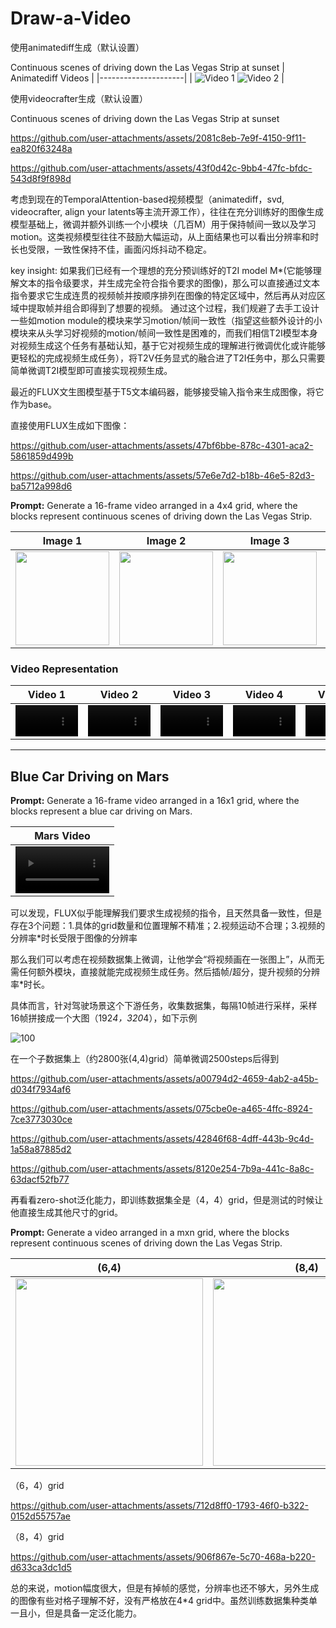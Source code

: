 # Draw-a-Video

使用animatediff生成（默认设置）

Continuous scenes of driving down the Las Vegas Strip at sunset
| Animatediff Videos |
|---------------------|
| ![Video 1](https://github.com/user-attachments/assets/168cc523-1a46-4bf3-b9fa-a8e7e48d61dd) ![Video 2](https://github.com/user-attachments/assets/2c390935-cd10-4b12-bbca-6f07a98a5bd2) |

使用videocrafter生成（默认设置）

Continuous scenes of driving down the Las Vegas Strip at sunset

https://github.com/user-attachments/assets/2081c8eb-7e9f-4150-9f11-ea820f63248a

https://github.com/user-attachments/assets/43f0d42c-9bb4-47fc-bfdc-543d8f9f898d

考虑到现在的TemporalAttention-based视频模型（animatediff，svd, videocrafter, align your latents等主流开源工作），往往在充分训练好的图像生成模型基础上，微调并额外训练一个小模块（几百M）用于保持帧间一致以及学习motion。这类视频模型往往不鼓励大幅运动，从上面结果也可以看出分辨率和时长也受限，一致性保持不佳，画面闪烁抖动不稳定。

key insight: 如果我们已经有一个理想的充分预训练好的T2I model M*(它能够理解文本的指令级要求，并生成完全符合指令要求的图像)，那么可以直接通过文本指令要求它生成连贯的视频帧并按顺序排列在图像的特定区域中，然后再从对应区域中提取帧并组合即得到了想要的视频。
通过这个过程，我们规避了去手工设计一些如motion module的模块来学习motion/帧间一致性（指望这些额外设计的小模块来从头学习好视频的motion/帧间一致性是困难的，而我们相信T2I模型本身对视频生成这个任务有基础认知，基于它对视频生成的理解进行微调优化或许能够更轻松的完成视频生成任务），将T2V任务显式的融合进了T2I任务中，那么只需要简单微调T2I模型即可直接实现视频生成。

最近的FLUX文生图模型基于T5文本编码器，能够接受输入指令来生成图像，将它作为base。

直接使用FLUX生成如下图像：
<!--
  ![1728108104102__000000000_0](https://github.com/user-attachments/assets/3fc87a43-6284-4fb5-85bb-2b42d95d64af)
 ![1728108199565__000000000_1](https://github.com/user-attachments/assets/b9be8b55-5e39-404f-bed1-021b13d7b8f0)
 ![1728108295162__000000000_2](https://github.com/user-attachments/assets/d9757d25-45c6-4ac0-853b-3d45f9e04c5c)
 ![1728108390826__000000000_3](https://github.com/user-attachments/assets/b4324f81-ac3b-41ff-b691-28e15af7985b)
 ![1728108486442__000000000_4](https://github.com/user-attachments/assets/eff6ffb0-1718-47e3-bbaf-16ece77a9073)
-->

https://github.com/user-attachments/assets/47bf6bbe-878c-4301-aca2-5861859d499b

https://github.com/user-attachments/assets/57e6e7d2-b18b-46e5-82d3-ba5712a998d6

**Prompt:** Generate a 16-frame video arranged in a 4x4 grid, where the blocks represent continuous scenes of driving down the Las Vegas Strip.

| Image 1 | Image 2 | Image 3 | Image 4 | Image 5 |
|---------|---------|---------|---------|---------|
| <img src="https://github.com/user-attachments/assets/ad8b7cd4-c464-4932-b996-ac26897f56af" width="150" /> | <img src="https://github.com/user-attachments/assets/564c34fd-6233-4add-baff-f765cf3cf610" width="150" /> | <img src="https://github.com/user-attachments/assets/0d7a6737-5745-4db7-92d9-6aba57d000c5" width="150" /> | <img src="https://github.com/user-attachments/assets/a7c49408-c8c2-4740-a261-59ad2e2d5d68" width="150" /> | <img src="https://github.com/user-attachments/assets/7b935dfb-e170-443e-b511-9615fe4384df" width="150" /> |    |    |


### Video Representation
| Video 1 | Video 2 | Video 3 | Video 4 | Video 5 |
|---------|---------|---------|---------|---------|
| <video src="https://github.com/user-attachments/assets/dfffa59a-fdda-4019-abd7-f5a975f18dd0" width="100" controls></video> | <video src="https://github.com/user-attachments/assets/2607f810-7493-44d7-8a7f-d759307cfed9" width="100" controls></video>| <video src="https://github.com/user-attachments/assets/0f18ecef-f42c-438c-97cd-358b5c604ae3" width="100" controls></video>| <video src="https://github.com/user-attachments/assets/2d0ce30b-253e-4ee3-a95a-8cbd34100f1e" width="100" controls></video>| <video src="https://github.com/user-attachments/assets/c5ebb6de-f35d-47ba-8767-ca4ae3d3121b" width="100" controls></video> |

---

## Blue Car Driving on Mars

**Prompt:** Generate a 16-frame video arranged in a 16x1 grid, where the blocks represent a blue car driving on Mars.

| Mars Video |
|------------|
| <video src="https://github.com/user-attachments/assets/d0bc5018-b7d0-49ed-8aa4-e78ff4c03505" width="150" controls></video> |










<!--
https://github.com/user-attachments/assets/aac2f3e6-9ef2-40ee-ba71-01479305302e
https://github.com/user-attachments/assets/98929d24-123d-4501-8d9f-b9436359fd93
https://github.com/user-attachments/assets/99e6b828-5143-4e1d-be85-be15b4db9821
https://github.com/user-attachments/assets/5069bd4d-4984-4fed-b527-5ea954e50fc7
https://github.com/user-attachments/assets/095f96d8-8795-4826-a70b-f5a97eaf97de
-->

可以发现，FLUX似乎能理解我们要求生成视频的指令，且天然具备一致性，但是存在3个问题：1.具体的grid数量和位置理解不精准；2.视频运动不合理；3.视频的分辨率*时长受限于图像的分辨率

那么我们可以考虑在视频数据集上微调，让他学会“将视频画在一张图上”，从而无需任何额外模块，直接就能完成视频生成任务。然后插帧/超分，提升视频的分辨率*时长。

具体而言，针对驾驶场景这个下游任务，收集数据集，每隔10帧进行采样，采样16帧拼接成一个大图（192*4，320*4），如下示例

![100](https://github.com/user-attachments/assets/0ca0c09e-598d-4262-80d2-166fd4e96f27)


在一个子数据集上（约2800张(4,4)grid）简单微调2500steps后得到

https://github.com/user-attachments/assets/a00794d2-4659-4ab2-a45b-d034f7934af6

https://github.com/user-attachments/assets/075cbe0e-a465-4ffc-8924-7ce3773030ce

https://github.com/user-attachments/assets/42846f68-4dff-443b-9c4d-1a58a87885d2

https://github.com/user-attachments/assets/8120e254-7b9a-441c-8a8c-63dacf52fb77

再看看zero-shot泛化能力，即训练数据集全是（4，4）grid，但是测试的时候让他直接生成其他尺寸的grid。

**Prompt:** Generate a video arranged in a mxn grid, where the blocks represent continuous scenes of driving down the Las Vegas Strip.

| (6,4) | (8,4) | 
|---------|---------|
| <img src="https://github.com/user-attachments/assets/2866c3c8-b4bb-4fc4-8055-ad0f234490fa" width="300" /> | <img src="https://github.com/user-attachments/assets/0897404f-8168-4aa6-8b11-89eb983ff7bb" width="300" /> |    |    |


（6，4）grid

https://github.com/user-attachments/assets/712d8ff0-1793-46f0-b322-0152d55757ae

（8，4）grid

https://github.com/user-attachments/assets/906f867e-5c70-468a-b220-d633ca3dc1d5

总的来说，motion幅度很大，但是有掉帧的感觉，分辨率也还不够大，另外生成的图像有些对格子理解不好，没有严格放在4*4 grid中。虽然训练数据集种类单一且小，但是具备一定泛化能力。



